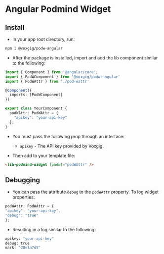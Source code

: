 # Angular Podmind Widget

## Install 

- In your app root directory, run:

```bash
npm i @voxgig/podw-angular
```

- After the package is installed, import and add the lib component similar to the following:

```typescript
import { Component } from '@angular/core';
import { PodWComponent } from '@voxgig/podw-angular'
import { PodWAttr } from './pod-wattr'

@Component({
  imports: [PodWComponent]
})

export class YourComponent {
  podWAttr: PodWAttr = {
    "apikey": "your-api-key"
  };
}
```
- You must pass the following prop through an interface:
    - `apikey` - The API key provided by Voxgig.

- Then add to your template file:

```html
<lib-podmind-widget [podw]="podWAttr" />
```

## Debugging

- You can pass the attribute `debug` to the `podWAttr` property. To log widget properties:

```typescript
podWAttr: PodWAttr = {
"apikey": "your-api-key",
"debug": "true"
};
```

- Resulting in a log similar to the following:

```bash
apikey: "your-api-key"
debug: true
mark: "20e1a7d5"
```
